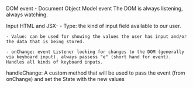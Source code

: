 DOM event - Document Object Model event 
    The DOM is always listening, always watching. 

Input HTML and JSX- 
    - Type: the kind of input field available to our user.

    - Value: can be used for showing the values the user has input and/or the data that is being stored. 
    
    - onChange: event Listener looking for changes to the DOM (generally via keyboard input). always passess "e" (short hand for event). Handles all kinds of keyboard inputs. 

handleChange: A custom method that will be used to pass the event (from onChange) and set the State with the new values